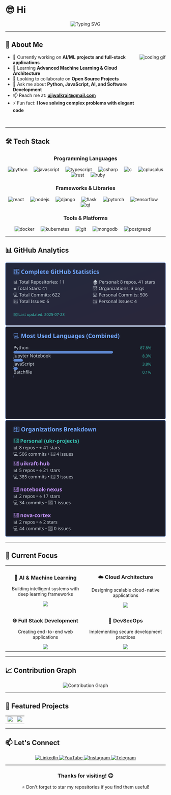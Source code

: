# 😎 Hi

<div align="center">
  <img src="https://readme-typing-svg.herokuapp.com?font=Fira+Code&size=30&duration=3000&pause=1000&color=00D4FF&center=true&vCenter=true&width=600&lines=Full+Stack+Developer;AI+%26+ML+Enthusiast;Open+Source+Contributor;Problem+Solver" alt="Typing SVG" />
</div>

---

## 🚀 About Me

<img align="right" height="200" src="https://i.pinimg.com/originals/6f/b5/fc/6fb5fce9731e6e748a16c836b3ad9444.gif" alt="coding gif" />

- 🔭 Currently working on **AI/ML projects and full-stack applications**
- 🌱 Learning **Advanced Machine Learning & Cloud Architecture**
- 👯 Looking to collaborate on **Open Source Projects**
- 💬 Ask me about **Python, JavaScript, AI, and Software Development**
- 📫 Reach me at: **ujjwalkrai@gmail.com**
- ⚡ Fun fact: **I love solving complex problems with elegant code**

<br clear="both"/>

---

## 🛠️ Tech Stack

<div align="center">

### Programming Languages
<div>
  <img src="https://cdn.jsdelivr.net/gh/devicons/devicon/icons/python/python-original.svg" height="40" alt="python" />
  <img width="12" />
  <img src="https://cdn.jsdelivr.net/gh/devicons/devicon/icons/javascript/javascript-original.svg" height="40" alt="javascript" />
  <img width="12" />
  <img src="https://cdn.jsdelivr.net/gh/devicons/devicon/icons/typescript/typescript-original.svg" height="40" alt="typescript" />
  <img width="12" />
  <img src="https://cdn.jsdelivr.net/gh/devicons/devicon/icons/csharp/csharp-original.svg" height="40" alt="csharp" />
  <img width="12" />
  <img src="https://cdn.jsdelivr.net/gh/devicons/devicon/icons/c/c-original.svg" height="40" alt="c" />
  <img width="12" />
  <img src="https://cdn.jsdelivr.net/gh/devicons/devicon/icons/cplusplus/cplusplus-original.svg" height="40" alt="cplusplus" />
  <img width="12" />
  <img src="https://skillicons.dev/icons?i=rust" height="40" alt="rust" />
  <img width="12" />
  <img src="https://skillicons.dev/icons?i=ruby" height="40" alt="ruby" />
</div>

### Frameworks & Libraries
<div>
  <img src="https://cdn.jsdelivr.net/gh/devicons/devicon/icons/react/react-original.svg" height="40" alt="react" />
  <img width="12" />
  <img src="https://cdn.jsdelivr.net/gh/devicons/devicon/icons/nodejs/nodejs-original.svg" height="40" alt="nodejs" />
  <img width="12" />
  <img src="https://cdn.jsdelivr.net/gh/devicons/devicon/icons/django/django-plain.svg" height="40" alt="django" />
  <img width="12" />
  <img src="https://cdn.jsdelivr.net/gh/devicons/devicon/icons/flask/flask-original.svg" height="40" alt="flask" />
  <img width="12" />
  <img src="https://cdn.simpleicons.org/pytorch/EE4C2C" height="40" alt="pytorch" />
  <img width="12" />
  <img src="https://cdn.simpleicons.org/tensorflow/FF6F00" height="40" alt="tensorflow" />
  <img width="12" />
  <img src="https://cdn.simpleicons.org/qt/41CD52" height="40" alt="qt" />
</div>

### Tools & Platforms
<div>
  <img src="https://cdn.jsdelivr.net/gh/devicons/devicon/icons/docker/docker-original.svg" height="40" alt="docker" />
  <img width="12" />
  <img src="https://cdn.jsdelivr.net/gh/devicons/devicon/icons/kubernetes/kubernetes-plain.svg" height="40" alt="kubernetes" />
  <img width="12" />
  <img src="https://cdn.jsdelivr.net/gh/devicons/devicon/icons/git/git-original.svg" height="40" alt="git" />
  <img width="12" />
  <img src="https://cdn.jsdelivr.net/gh/devicons/devicon/icons/mongodb/mongodb-original.svg" height="40" alt="mongodb" />
  <img width="12" />
  <img src="https://cdn.jsdelivr.net/gh/devicons/devicon/icons/postgresql/postgresql-original.svg" height="40" alt="postgresql" />
  <img width="12" />
</div>

</div>

---

## 📊 GitHub Analytics

<div>
  <img src="./assets/github-stats.svg" alt="GitHub Stats" />
  <img src="./assets/languages.svg" alt="Top Languages" />
  <img src="./assets/organizations.svg" alt="Organizations" />
</div>

---

## 🎯 Current Focus

<div align="center">
  <table>
    <tr>
      <td width="50%" align="center">
        <h3>🤖 AI & Machine Learning</h3>
        <p>Building intelligent systems with deep learning frameworks</p>
        <img src="https://img.shields.io/badge/Focus-AI%2FML-blue?style=for-the-badge&logo=tensorflow" />
      </td>
      <td width="50%" align="center">
        <h3>☁️ Cloud Architecture</h3>
        <p>Designing scalable cloud-native applications</p>
        <img src="https://img.shields.io/badge/Focus-Cloud-orange?style=for-the-badge&logo=amazonaws" />
      </td>
    </tr>
    <tr>
      <td width="50%" align="center">
        <h3>🌐 Full Stack Development</h3>
        <p>Creating end-to-end web applications</p>
        <img src="https://img.shields.io/badge/Focus-Full%20Stack-green?style=for-the-badge&logo=react" />
      </td>
      <td width="50%" align="center">
        <h3>🔐 DevSecOps</h3>
        <p>Implementing secure development practices</p>
        <img src="https://img.shields.io/badge/Focus-DevSecOps-red?style=for-the-badge&logo=security" />
      </td>
    </tr>
  </table>
</div>

---

## 📈 Contribution Graph

<div align="center">
  <img src="https://github-readme-activity-graph.vercel.app/graph?username=ukr-projects&theme=tokyo-night&area=true&hide_border=true" alt="Contribution Graph" />
</div>

---

## 🌟 Featured Projects

<div align="center">
  <table>
    <tr>
      <td width="50%">
        <a href="https://github.com/uikraft-hub/yt-downloader-gui">
          <img src="https://github-readme-stats.vercel.app/api/pin/?username=ukr-projects&repo=yt-downloader-gui&theme=tokyonight&hide_border=true" />
        </a>
      </td>
      <td width="50%">
        <a href="https://github.com/uikraft-hub/insta-downloader-gui">
          <img src="https://github-readme-stats.vercel.app/api/pin/?username=ukr-projects&repo=insta-downloader-gui&theme=tokyonight&hide_border=true" />
        </a>
      </td>
    </tr>
  </table>
</div>

---

## 📫 Let's Connect

<div align="center">
  <a href="https://www.linkedin.com/in/ujjwal-kumar-rai/" target="_blank">
    <img src="https://img.shields.io/badge/LinkedIn-0077B5?style=for-the-badge&logo=linkedin&logoColor=white" alt="LinkedIn" />
  </a>
  <a href="https://www.youtube.com/@UKRPROJECTS" target="_blank">
    <img src="https://img.shields.io/badge/YouTube-FF0000?style=for-the-badge&logo=youtube&logoColor=white" alt="YouTube" />
  </a>
  <a href="https://www.instagram.com/ukr_projects" target="_blank">
    <img src="https://img.shields.io/badge/Instagram-E4405F?style=for-the-badge&logo=instagram&logoColor=white" alt="Instagram" />
  </a>
  <a href="https://t.me/u_nova01" target="_blank">
    <img src="https://img.shields.io/badge/Telegram-2CA5E0?style=for-the-badge&logo=telegram&logoColor=white" alt="Telegram" />
  </a>
</div>

---

<div align="center">
  <h3>Thanks for visiting! 😊</h3>
  <p>⭐ Don't forget to star my repositories if you find them useful!</p>
</div>
